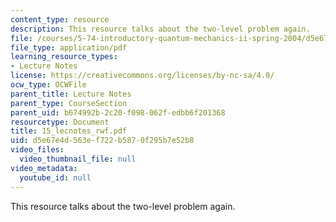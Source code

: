 ```yaml
---
content_type: resource
description: This resource talks about the two-level problem again.
file: /courses/5-74-introductory-quantum-mechanics-ii-spring-2004/d5e67e4d563ef722b5870f295b7e52b8_15_lecnotes_rwf.pdf
file_type: application/pdf
learning_resource_types:
- Lecture Notes
license: https://creativecommons.org/licenses/by-nc-sa/4.0/
ocw_type: OCWFile
parent_title: Lecture Notes
parent_type: CourseSection
parent_uid: b674992b-2c20-f098-062f-edbb6f201368
resourcetype: Document
title: 15_lecnotes_rwf.pdf
uid: d5e67e4d-563e-f722-b587-0f295b7e52b8
video_files:
  video_thumbnail_file: null
video_metadata:
  youtube_id: null
---
```

This resource talks about the two-level problem again.